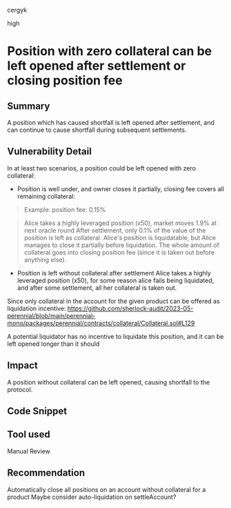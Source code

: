 cergyk

high

# Position with zero collateral can be left opened after settlement or closing position fee

## Summary
A position which has caused shortfall is left opened after settlement, and can continue to cause shortfall during subsequent settlements.

## Vulnerability Detail
In at least two scenarios, a position could be left opened with zero collateral:

- Position is well under, and owner closes it partially, closing fee covers all remaining collateral:

>Example:
>position fee: 0.15%

>Alice takes a highly leveraged position (x50), market moves 1.9% at next oracle round
>After settlement, only 0.1% of the value of the position is left as collateral.
>Alice's position is liquidatable, but Alice manages to close it partially before liquidation.
>The whole amount of collateral goes into closing position fee (since it is taken out before anything else). 

- Position is left without collateral after settlement
Alice takes a highly leveraged position (x50), for some reason alice fails being liquidated, and after some settlement,
all her collateral is taken out.

Since only collateral in the account for the given product can be offered as liquidation incentive:
https://github.com/sherlock-audit/2023-05-perennial/blob/main/perennial-mono/packages/perennial/contracts/collateral/Collateral.sol#L129

A potential liquidator has no incentive to liquidate this position, and it can be left opened longer than it should 

## Impact
A position without collateral can be left opened, causing shortfall to the protocol.

## Code Snippet

## Tool used

Manual Review

## Recommendation
Automatically close all positions on an account without collateral for a product
Maybe consider auto-liquidation on settleAccount?